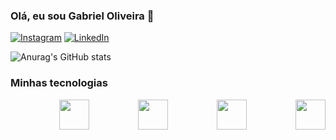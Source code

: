### Olá, eu sou Gabriel Oliveira 👋

[![Instagram](https://img.shields.io/badge/Instagram-E4405F?style=for-the-badge&logo=instagram&logoColor=white)](https://instagram.com/gabrielocf)
[![LinkedIn](https://img.shields.io/badge/LinkedIn-0077B5?style=for-the-badge&logo=linkedin&logoColor=white)](https://www.linkedin.com/in/gabriel-cardoso-bb1175262/)


![Anurag's GitHub stats](https://github-readme-stats.vercel.app/api?username=gabriellloc&show_icons=true&theme=dark)
<!-- ![Top Langs](https://github-readme-stats.vercel.app/api/top-langs/?username=gabriellloc&hide_progress=false&layout=compact&theme=dark) -->


<!-- ![Top Langs](https://github-readme-stats.vercel.app/api/top-langs/?username=gabriellloc&layout=compact) -->

### Minhas tecnologias
<div style="display: flex; justify-content: space-between;"><br>
    <img style="width:3rem;" src="https://cdn.jsdelivr.net/gh/devicons/devicon@latest/icons/python/python-original.svg"/>
    <img style="width:3rem;" src="https://cdn.jsdelivr.net/gh/devicons/devicon@latest/icons/html5/html5-original-wordmark.svg"/>
    <img style="width:3rem;" src="https://cdn.jsdelivr.net/gh/devicons/devicon@latest/icons/css3/css3-original-wordmark.svg"/>
    <img style="width:3rem;" src="https://cdn.jsdelivr.net/gh/devicons/devicon@latest/icons/javascript/javascript-plain.svg" />
          
</div>